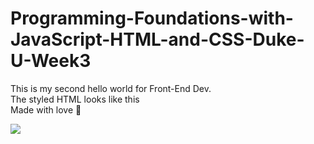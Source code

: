 # Programming-Foundations-with-JavaScript-HTML-and-CSS-Duke-U-Week3

<p>This is my second hello world for Front-End Dev. <br />
The styled HTML looks like this <br />
Made with love &#x1F49C;</p>
<img src="index.png"/>
